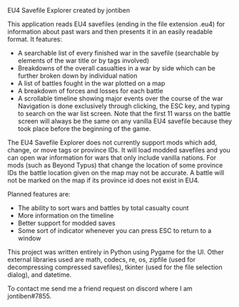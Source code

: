EU4 Savefile Explorer
created by jontiben

This application reads EU4 savefiles (ending in the file extension .eu4) for information about past wars and then presents it in an easily readable format. It features:
- A searchable list of every finished war in the savefile (searchable by elements of the war title or by tags involved)
- Breakdowns of the overall casualties in a war by side which can be further broken down by individual nation
- A list of battles fought in the war plotted on a map
- A breakdown of forces and losses for each battle
- A scrollable timeline showing major events over the course of the war
Navigation is done exclusively through clicking, the ESC key, and typing to search on the war list screen.
Note that the first 11 warss on the battle screen will always be the same on any vanilla EU4 savefile because they took place before the beginning of the game.

The EU4 Savefile Explorer does not currently support mods which add, change, or move tags or province IDs. It will load modded savefiles and you can open war information
for wars that only include vanilla nations. For mods (such as Beyond Typus) that change the location of some province IDs the battle location given on the map may not
be accurate. A battle will not be marked on the map if its province id does not exist in EU4.

Planned features are:
- The ability to sort wars and battles by total casualty count
- More information on the timeline
- Better support for modded saves
- Some sort of indicator whenever you can press ESC to return to a window

This project was written entirely in Python using Pygame for the UI. Other external libraries used are math, codecs, re, os, zipfile (used for decompressing compressed
savefiles), tkinter (used for the file selection dialog), and datetime.

To contact me send me a friend request on discord where I am jontiben#7855.
